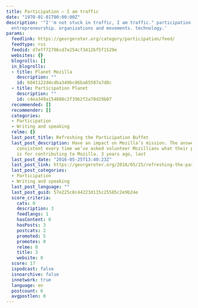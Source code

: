 ```yaml
---
title: Participation – I am traffic
date: "1970-01-01T00:00:00Z"
description: '"I''m not stuck in traffic, I am traffic." participation. social change.
  entrepreneurship. organizations and movements. technology.'
params:
  feedlink: https://georgeroter.org/category/participation/feed/
  feedtype: rss
  feedid: d7eff72796cd7e254cf3412bf5f1529e
  websites: {}
  blogrolls: []
  in_blogrolls:
  - title: Planet Mozilla
    description: ""
    id: 6041122d4cdba349bc86ba85507a7d8c
  - title: Participation Planet
    description: ""
    id: c4ea349a154888c2f39b2f2a70d29b07
  recommended: []
  recommender: []
  categories:
  - Participation
  - Writing and speaking
  relme: {}
  last_post_title: Refreshing the Participation Buffet
  last_post_description: Have an impact on Mozilla’s mission. The answer has been
    consistent every time we’ve asked volunteer Mozillians what their primary motivation
    is for contributing to Mozilla. 3 years ago, last
  last_post_date: "2016-05-25T13:40:23Z"
  last_post_link: https://georgeroter.org/2016/05/25/refreshing-the-participation-buffet/
  last_post_categories:
  - Participation
  - Writing and speaking
  last_post_language: ""
  last_post_guid: 57e225c8c44223d115c25585c2e9b24e
  score_criteria:
    cats: 0
    description: 3
    feedlangs: 1
    hasContent: 0
    hasPosts: 3
    postcats: 2
    promoted: 5
    promotes: 0
    relme: 0
    title: 3
    website: 0
  score: 17
  ispodcast: false
  isnoarchive: false
  innetwork: true
  language: en
  postcount: 6
  avgpostlen: 0
---
```

